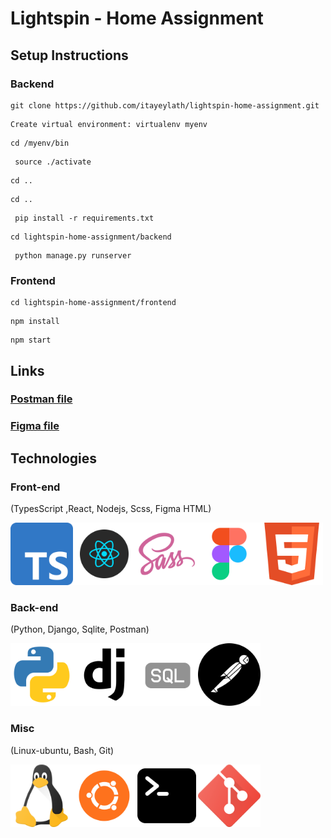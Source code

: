 # Lightspin - Home Assignment
## Setup Instructions
### Backend
```
git clone https://github.com/itayeylath/lightspin-home-assignment.git
```
```
Create virtual environment: virtualenv myenv
```
```
cd /myenv/bin
```
```
 source ./activate
```
```
cd ..
```
```
cd ..
```
```
 pip install -r requirements.txt
```
```
cd lightspin-home-assignment/backend
```
```
 python manage.py runserver
```
### Frontend
```
cd lightspin-home-assignment/frontend
```
```
npm install
```
```
npm start
```

## Links

### [Postman file](https://drive.google.com/file/d/1r8ot-y0JG_es0YUk4AOLxqimyWyQ4VOL/view?usp=sharing)
### [Figma file](https://www.figma.com/file/3zCt8gWRKY8xdZwzuFq78l/Lightspin?node-id=8%3A5770&t=JNJP8cbHb5zhbqc9-1)

## Technologies
### Front-end
(TypesScript ,React, Nodejs, Scss, Figma HTML)

<img src="frontend/src/assets/readme/ts.png" width="100" hight="150"><img src="frontend/src/assets/readme/react.png" width="100" hight="150"><img src="frontend/src/assets/readme/sass.png" width="100" hight="150"><img src="frontend/src/assets/readme/figma.png" width="100" hight="150"><img src="frontend/src/assets/readme/html.png" width="100" hight="150">


### Back-end
(Python, Django, Sqlite, Postman)

<img src="frontend/src/assets/readme/python.png" width="100" hight="150"><img src="frontend/src/assets/readme/django.png" width="100" hight="150"><img src="frontend/src/assets/readme/sql.png" width="100" hight="150"><img src="frontend/src/assets/readme/postman.png" width="100" hight="150">

### Misc
(Linux-ubuntu, Bash, Git)

<img src="frontend/src/assets/readme/linux.png" width="100" hight="150"><img src="frontend/src/assets/readme/ubuntu.png" width="100" hight="150"><img src="frontend/src/assets/readme/terminal-bash.png" width="100" hight="150"><img src="frontend/src/assets/readme/git.png" width="100" hight="150">



